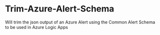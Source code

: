 # Trim-Azure-Alert-Schema
Will trim the json output of an Azure Alert using the Common Alert Schema to be used in Azure Logic Apps
